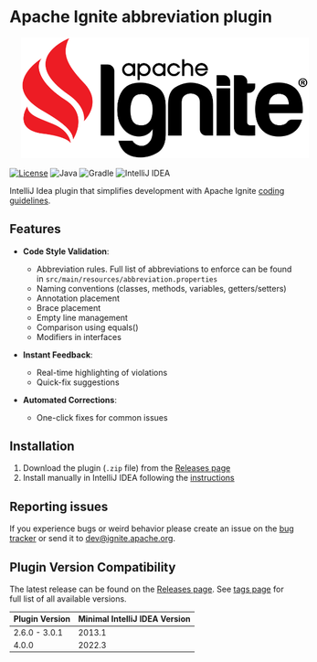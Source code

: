 # Apache Ignite abbreviation plugin

<a href="https://ignite.apache.org/"><img src="src/main/resources/META-INF/pluginIcon.svg" hspace="20"/></a>

[![License](https://img.shields.io/badge/License-Apache%202.0-blue.svg)](http://www.apache.org/licenses/LICENSE-2.0)
![Java](https://img.shields.io/badge/Java-17-orange?logo=openjdk)
![Gradle](https://img.shields.io/badge/Gradle-8.5+-blue?logo=gradle)
![IntelliJ IDEA](https://img.shields.io/badge/IntelliJ_IDEA-2022.3+-orange?logo=intellij-idea)

IntelliJ Idea plugin that simplifies development with Apache Ignite [coding guidelines](https://cwiki.apache.org/confluence/display/IGNITE/Coding+Guidelines).

## Features

- **Code Style Validation**:
  - Abbreviation rules. Full list of abbreviations to enforce can be found in `src/main/resources/abbreviation.properties`
  - Naming conventions (classes, methods, variables, getters/setters)
  - Annotation placement
  - Brace placement
  - Empty line management
  - Comparison using equals()
  - Modifiers in interfaces

- **Instant Feedback**:
    - Real-time highlighting of violations
    - Quick-fix suggestions

- **Automated Corrections**:
    - One-click fixes for common issues

## Installation

1) Download the plugin (`.zip` file) from the [Releases page](https://github.com/dspavlov/ignite-abbrev-plugin/releases)
2) Install manually in IntelliJ IDEA following the [instructions](https://www.jetbrains.com/help/idea/managing-plugins.html#install_plugin_from_disk)

## Reporting issues
If you experience bugs or weird behavior please create an issue on the [bug tracker](https://issues.apache.org/jira)
or send it to [dev@ignite.apache.org](mailto:dev@ignite.apache.org).

## Plugin Version Compatibility
The latest release can be found on the [Releases page](https://github.com/dspavlov/ignite-abbrev-plugin/releases).
See [tags page](https://github.com/dspavlov/ignite-abbrev-plugin/tags) for full list of all available versions.

| Plugin Version | Minimal IntelliJ IDEA Version |
|----------------|-------------------------------|
| 2.6.0 - 3.0.1  | 2013.1                        |
| 4.0.0          | 2022.3                        |
